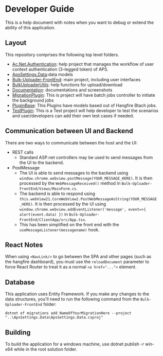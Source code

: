 ﻿# Developer Guide

This is a help document with notes when you want to debug or extend the ability of this application.

## Layout

This repository comprises the following top level folders.

 - [Ac.Net.Authentication](../Ac.Net.Authentication): help project that manages the workflow of user context authentication (3-legged token) of APS.    
 - [ApsSettings.Data](../ApsSettings.Data):data models
 - [Bulk-Uploader-FrontEnd](../Bulk-Uploader-FrontEnd): main project, including user interfaces
 - [BulkUploaderUtils](../BulkUploaderUtils): help functions for upload/download
 - [Documentation](../Documentation): documentations and screenshots
 - [MigrationPlugin](../MigrationPlugin): This is project will have batch jobs controller to initiate the background jobs
 - [PluginBase](../PluginBase): This Plugins have models based out of Hangfire Btach jobs.
 - [TestPlugin](../TestPlugin): This is a Test project will help developer to test the scenarios and user/developers can add their own test cases if needed.


## Communication between UI and Backend

There are two ways to communicate between the host and the UI:
* REST calls
  * Standard ASP.net controllers may be used to send messages from the UI to the backend.
* PostMessage
  * The UI is able to send messages to the backend using `window.chrome.webview.postMessage(YOUR_MESSAGE_HERE)`.
    It is then processed by the `WebMessageReceived()` method in `Bulk-Uploader-FrontEnd/Views/MainForm.cs`.
  * The backend is able to respond using `this.webView21.CoreWebView2.PostWebMessageAsString(YOUR_MESSAGE_HERE)`. It 
    is then processed by the UI using `window.chrome.webview.addEventListener('message', event=>{ alert(event.data) })` 
    in `Bulk-Uploader-FrontEnd/ClientApp/src/App.tsx`.
  * This has been simplified on the front end with the `useMessageListener(messagename)` hook.

## React Notes

When using `<NavLink/>` to go between the SPA and other pages (such as the hangfire dashboard), you must use the `reloadDocument` parameter to force React Router to treat it as a normal `<a href="...">` element. 

## Database

This application uses Entity Framework. If you make any changes to the data structures, you'll need to run the following command from the `Bulk-Uploader-FrontEnd` folder:

  `dotnet ef migrations add NameOfYourMigrationHere --project "..\ApsSettings.Data\ApsSettings.Data.csproj"`

## Building
To build the application for a windows machine, use dotnet publish -r win-x64 while in the root solution folder.


